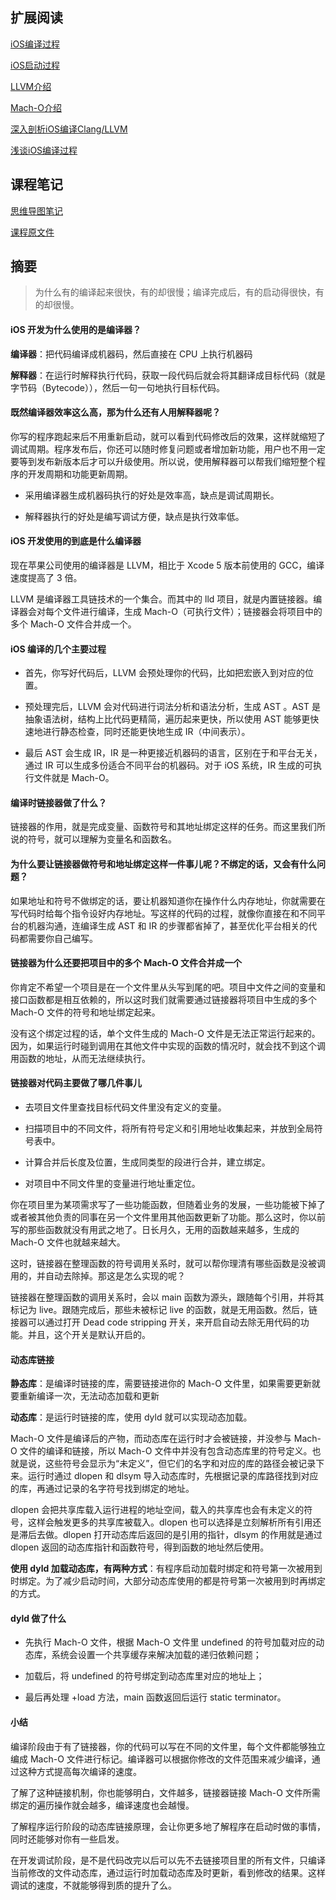 ## 扩展阅读

[iOS编译过程](https://github.com/rogertan30/GeekTime/blob/master/iOS%E5%BC%80%E5%8F%91%E9%AB%98%E6%89%8B%E8%AF%BE/%E7%AC%A6%E5%8F%B7%E6%98%AF%E6%80%8E%E4%B9%88%E7%BB%91%E5%AE%9A%E5%88%B0%E5%9C%B0%E5%9D%80%E4%B8%8A%E7%9A%84/iOS%E7%BC%96%E8%AF%91%E8%BF%87%E7%A8%8B.pdf)

[iOS启动过程](https://github.com/rogertan30/GeekTime/blob/master/iOS%E5%BC%80%E5%8F%91%E9%AB%98%E6%89%8B%E8%AF%BE/%E7%AC%A6%E5%8F%B7%E6%98%AF%E6%80%8E%E4%B9%88%E7%BB%91%E5%AE%9A%E5%88%B0%E5%9C%B0%E5%9D%80%E4%B8%8A%E7%9A%84/iOS%E5%90%AF%E5%8A%A8%E8%BF%87%E7%A8%8B.pdf)

[LLVM介绍](https://github.com/rogertan30/GeekTime/blob/master/iOS%E5%BC%80%E5%8F%91%E9%AB%98%E6%89%8B%E8%AF%BE/%E7%AC%A6%E5%8F%B7%E6%98%AF%E6%80%8E%E4%B9%88%E7%BB%91%E5%AE%9A%E5%88%B0%E5%9C%B0%E5%9D%80%E4%B8%8A%E7%9A%84/LLVM.pdf)

[Mach-O介绍](https://github.com/rogertan30/GeekTime/blob/master/iOS%E5%BC%80%E5%8F%91%E9%AB%98%E6%89%8B%E8%AF%BE/%E7%AC%A6%E5%8F%B7%E6%98%AF%E6%80%8E%E4%B9%88%E7%BB%91%E5%AE%9A%E5%88%B0%E5%9C%B0%E5%9D%80%E4%B8%8A%E7%9A%84/Mach-O.pdf)

[深入剖析iOS编译Clang/LLVM](https://ming1016.github.io/2017/03/01/deeply-analyse-llvm/)

[浅谈iOS编译过程](http://www.cocoachina.com/ios/20181205/25711.html)

## 课程笔记

[思维导图笔记](https://github.com/rogertan30/GeekTime/blob/master/iOS%E5%BC%80%E5%8F%91%E9%AB%98%E6%89%8B%E8%AF%BE/%E7%AC%A6%E5%8F%B7%E6%98%AF%E6%80%8E%E4%B9%88%E7%BB%91%E5%AE%9A%E5%88%B0%E5%9C%B0%E5%9D%80%E4%B8%8A%E7%9A%84/iOS%E5%BC%80%E5%8F%91%E9%AB%98%E6%89%8B%E8%AF%BE_withMarginNotes.pdf)

[课程原文件](https://github.com/rogertan30/GeekTime/blob/master/iOS%E5%BC%80%E5%8F%91%E9%AB%98%E6%89%8B%E8%AF%BE/%E7%AC%A6%E5%8F%B7%E6%98%AF%E6%80%8E%E4%B9%88%E7%BB%91%E5%AE%9A%E5%88%B0%E5%9C%B0%E5%9D%80%E4%B8%8A%E7%9A%84/05%E4%B8%A8%E9%93%BE%E6%8E%A5%E5%99%A8%EF%BC%9A%E7%AC%A6%E5%8F%B7%E6%98%AF%E6%80%8E%E4%B9%88%E7%BB%91%E5%AE%9A%E5%88%B0%E5%9C%B0%E5%9D%80%E4%B8%8A%E7%9A%84%EF%BC%9F.html)

## 摘要

>为什么有的编译起来很快，有的却很慢；编译完成后，有的启动得很快，有的却很慢。

#### iOS 开发为什么使用的是编译器？

**编译器**：把代码编译成机器码，然后直接在 CPU 上执行机器码

**解释器**：在运行时解释执行代码，获取一段代码后就会将其翻译成目标代码（就是字节码（Bytecode）），然后一句一句地执行目标代码。

#### 既然编译器效率这么高，那为什么还有人用解释器呢？

你写的程序跑起来后不用重新启动，就可以看到代码修改后的效果，这样就缩短了调试周期。程序发布后，你还可以随时修复问题或者增加新功能，用户也不用一定要等到发布新版本后才可以升级使用。所以说，使用解释器可以帮我们缩短整个程序的开发周期和功能更新周期。

* 采用编译器生成机器码执行的好处是效率高，缺点是调试周期长。

* 解释器执行的好处是编写调试方便，缺点是执行效率低。

#### iOS 开发使用的到底是什么编译器

现在苹果公司使用的编译器是 LLVM，相比于 Xcode 5 版本前使用的 GCC，编译速度提高了 3 倍。

LLVM 是编译器工具链技术的一个集合。而其中的 lld 项目，就是内置链接器。编译器会对每个文件进行编译，生成 Mach-O（可执行文件）；链接器会将项目中的多个 Mach-O 文件合并成一个。

#### iOS 编译的几个主要过程

* 首先，你写好代码后，LLVM 会预处理你的代码，比如把宏嵌入到对应的位置。

* 预处理完后，LLVM 会对代码进行词法分析和语法分析，生成 AST 。AST 是抽象语法树，结构上比代码更精简，遍历起来更快，所以使用 AST 能够更快速地进行静态检查，同时还能更快地生成 IR（中间表示）。

* 最后 AST 会生成 IR，IR 是一种更接近机器码的语言，区别在于和平台无关，通过 IR 可以生成多份适合不同平台的机器码。对于 iOS 系统，IR 生成的可执行文件就是 Mach-O。

#### 编译时链接器做了什么？

链接器的作用，就是完成变量、函数符号和其地址绑定这样的任务。而这里我们所说的符号，就可以理解为变量名和函数名。

#### 为什么要让链接器做符号和地址绑定这样一件事儿呢？不绑定的话，又会有什么问题？

如果地址和符号不做绑定的话，要让机器知道你在操作什么内存地址，你就需要在写代码时给每个指令设好内存地址。写这样的代码的过程，就像你直接在和不同平台的机器沟通，连编译生成 AST 和 IR 的步骤都省掉了，甚至优化平台相关的代码都需要你自己编写。

#### 链接器为什么还要把项目中的多个 Mach-O 文件合并成一个

你肯定不希望一个项目是在一个文件里从头写到尾的吧。项目中文件之间的变量和接口函数都是相互依赖的，所以这时我们就需要通过链接器将项目中生成的多个 Mach-O 文件的符号和地址绑定起来。

没有这个绑定过程的话，单个文件生成的 Mach-O 文件是无法正常运行起来的。因为，如果运行时碰到调用在其他文件中实现的函数的情况时，就会找不到这个调用函数的地址，从而无法继续执行。

#### 链接器对代码主要做了哪几件事儿

* 去项目文件里查找目标代码文件里没有定义的变量。

* 扫描项目中的不同文件，将所有符号定义和引用地址收集起来，并放到全局符号表中。

* 计算合并后长度及位置，生成同类型的段进行合并，建立绑定。

* 对项目中不同文件里的变量进行地址重定位。

你在项目里为某项需求写了一些功能函数，但随着业务的发展，一些功能被下掉了或者被其他负责的同事在另一个文件里用其他函数更新了功能。那么这时，你以前写的那些函数就没有用武之地了。日长月久，无用的函数越来越多，生成的 Mach-O 文件也就越来越大。

这时，链接器在整理函数的符号调用关系时，就可以帮你理清有哪些函数是没被调用的，并自动去除掉。那这是怎么实现的呢？

链接器在整理函数的调用关系时，会以 main 函数为源头，跟随每个引用，并将其标记为 live。跟随完成后，那些未被标记 live 的函数，就是无用函数。然后，链接器可以通过打开 Dead code stripping 开关，来开启自动去除无用代码的功能。并且，这个开关是默认开启的。

#### 动态库链接

**静态库**：是编译时链接的库，需要链接进你的 Mach-O 文件里，如果需要更新就要重新编译一次，无法动态加载和更新

**动态库**：是运行时链接的库，使用 dyld 就可以实现动态加载。

Mach-O 文件是编译后的产物，而动态库在运行时才会被链接，并没参与 Mach-O 文件的编译和链接，所以 Mach-O 文件中并没有包含动态库里的符号定义。也就是说，这些符号会显示为“未定义”，但它们的名字和对应的库的路径会被记录下来。运行时通过 dlopen 和 dlsym 导入动态库时，先根据记录的库路径找到对应的库，再通过记录的名字符号找到绑定的地址。

dlopen 会把共享库载入运行进程的地址空间，载入的共享库也会有未定义的符号，这样会触发更多的共享库被载入。dlopen 也可以选择是立刻解析所有引用还是滞后去做。dlopen 打开动态库后返回的是引用的指针，dlsym 的作用就是通过 dlopen 返回的动态库指针和函数符号，得到函数的地址然后使用。

**使用 dyld 加载动态库，有两种方式**：有程序启动加载时绑定和符号第一次被用到时绑定。为了减少启动时间，大部分动态库使用的都是符号第一次被用到时再绑定的方式。

#### dyld 做了什么

* 先执行 Mach-O 文件，根据 Mach-O 文件里 undefined 的符号加载对应的动态库，系统会设置一个共享缓存来解决加载的递归依赖问题；

* 加载后，将 undefined 的符号绑定到动态库里对应的地址上；

* 最后再处理 +load 方法，main 函数返回后运行 static terminator。

#### 小结

编译阶段由于有了链接器，你的代码可以写在不同的文件里，每个文件都能够独立编成 Mach-O 文件进行标记。编译器可以根据你修改的文件范围来减少编译，通过这种方式提高每次编译的速度。

了解了这种链接机制，你也能够明白，文件越多，链接器链接 Mach-O 文件所需绑定的遍历操作就会越多，编译速度也会越慢。

了解程序运行阶段的动态库链接原理，会让你更多地了解程序在启动时做的事情，同时还能够对你有一些启发。

在开发调试阶段，是不是代码改完以后可以先不去链接项目里的所有文件，只编译当前修改的文件动态库，通过运行时加载动态库及时更新，看到修改的结果。这样调试的速度，不就能够得到质的提升了么。



